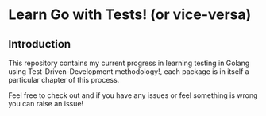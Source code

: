 # Learn Go with Tests! (or vice-versa)

## Introduction

This repository contains my current progress in learning testing in Golang using Test-Driven-Development methodology!, each package is in itself a particular chapter of this process.

Feel free to check out and if you have any issues or feel something is wrong you can raise an issue!